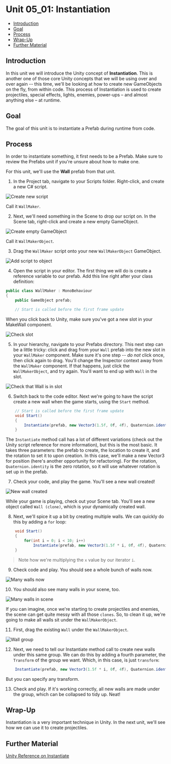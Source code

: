 # Unit 05_01: Instantiation  <!-- omit in toc -->
- [Introduction](#introduction)
- [Goal](#goal)
- [Process](#process)
- [Wrap-Up](#wrap-up)
- [Further Material](#further-material)

## Introduction

In this unit we will introduce the Unity concept of **Instantiation**. This is another one of those core Unity concepts that we will be using over and over again -- this time, we'll be looking at how to create new GameObjects on the fly, from within code. This process of Instantiation is used to create projectiles, special effects, lights, enemies, power-ups – and almost anything else – at runtime.

## Goal

The goal of this unit is to instantiate a Prefab during runtime from code.

## Process

In order to instantiate something, it first needs to be a Prefab. Make sure to review the Prefabs unit if you're unsure about how to make one.

For this unit, we'll use the **Wall** prefab from that unit.

1. In the Project tab, navigate to your Scripts folder. Right-click, and create a new C# script.

![Create new script](images/05_CreateNewScript.png)

Call it `WallMaker`.

2. Next, we'll need something in the Scene to drop our script on. In the Scene tab, right-click and create a new empty GameObject.

![Create empty GameObject](images/05_CreateEmpty.png)

Call it `WallMakerObject`.

3. Drag the `WallMaker` script onto your new `WallMakerObject` GameObject.

![Add script to object](images/05_AddScript.png)

4. Open the script in your editor. The first thing we will do is create a reference variable to our prefab. Add this line right after your class definition:

```C#
public class WallMaker : MonoBehaviour
{
    public GameObject prefab;

    // Start is called before the first frame update
```
When you click back to Unity, make sure you've got a new slot in your MakeWall component.

![Check slot](images/05_CheckSlot.png)

5. In your hierarchy, navigate to your Prefabs directory. This next step can be a little tricky: click and drag from your `Wall` prefab into the new slot in your `WallMaker` component. Make sure it's one step -- *do not* click once, then click again to drag. You'll change the Inspector context away from the `WallMaker` component. If that happens, just click the `WallMakerObject`, and try again. You'll want to end up with `Wall` in the slot.

![Check that Wall is in slot](images/05_WallInSlot.png)

6. Switch back to the code editor. Next we're going to have the script create a new wall when the game starts, using the `Start` method.

```C#
    // Start is called before the first frame update
    void Start()
    {
        Instantiate(prefab, new Vector3(1.5f, 0f, 4f), Quaternion.identity);
    }
```

The `Instantiate` method call has a lot of different variations (check out the Unity script reference for more information), but this is the most basic. It takes three parameters: the prefab to create, the location to create it, and the rotation to set it to upon creation. In this case, we'll make a new Vector3 for position (here's another opportunity for refactoring). For the rotation, `Quaternion.identity` is the zero rotation, so it will use whatever rotation is set up in the prefab.

7. Check your code, and play the game. You'll see a new wall created!

![New wall created](images/05_NewWall.png)

While your game is playing, check out your Scene tab. You'll see a new object called `Wall (clone)`, which is your dynamically created wall.

8. Next, we'll spice it up a bit by creating multiple walls. We can quickly do this by adding a `for` loop:

```C#
    void Start()
    {
        for(int i = 0; i < 10; i++)
            Instantiate(prefab, new Vector3(1.5f * i, 0f, 4f), Quaternion.identity);
    }
```

> Note how we're multiplying the `x` value by our iterator `i`.

9. Check code and play. You should see a whole bunch of walls now.

![Many walls now](images/05_ManyWalls.png)

10. You should also see many walls in your scene, too.

![Many walls in scene](images/05_ManyWallsInScene.png)

If you can imagine, once we're starting to create projectiles and enemies, the scene can get quite messy with all those `clones`. So, to clean it up, we're going to make all walls sit under the `WallMakerObject`.

11. First, drag the existing `Wall` under the `WallMakerObject`.

![Wall group](images/05_WallGroup.png)

12. Next, we need to tell our Instantiate method call to create new walls under this same group. We can do this by adding a fourth parameter, the `Transform` of the group we want. Which, in this case, is just `transform`:

```C#
    Instantiate(prefab, new Vector3(1.5f * i, 0f, 4f), Quaternion.identity, transform);
```

But you can specify any transform.

13. Check and play. If it's working correctly, all new walls are made under the group, which can be collapsed to tidy up. Neat!

## Wrap-Up

Instantiation is a very important technique in Unity. In the next unit, we'll see how we can use it to create projectiles.

## Further Material
[Unity Reference on Instantiate](https://docs.unity3d.com/ScriptReference/Object.Instantiate.html)
